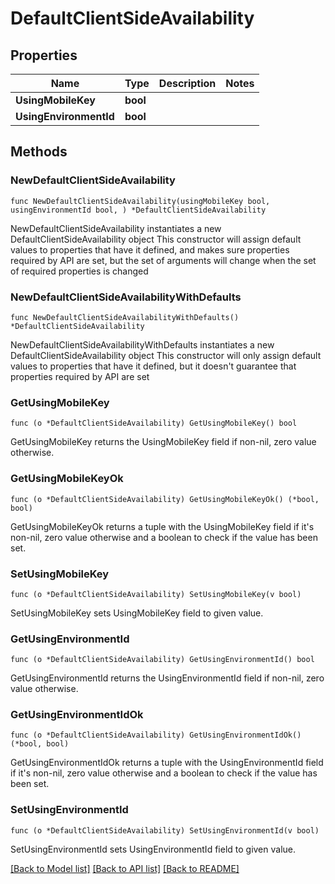 # DefaultClientSideAvailability

## Properties

Name | Type | Description | Notes
------------ | ------------- | ------------- | -------------
**UsingMobileKey** | **bool** |  | 
**UsingEnvironmentId** | **bool** |  | 

## Methods

### NewDefaultClientSideAvailability

`func NewDefaultClientSideAvailability(usingMobileKey bool, usingEnvironmentId bool, ) *DefaultClientSideAvailability`

NewDefaultClientSideAvailability instantiates a new DefaultClientSideAvailability object
This constructor will assign default values to properties that have it defined,
and makes sure properties required by API are set, but the set of arguments
will change when the set of required properties is changed

### NewDefaultClientSideAvailabilityWithDefaults

`func NewDefaultClientSideAvailabilityWithDefaults() *DefaultClientSideAvailability`

NewDefaultClientSideAvailabilityWithDefaults instantiates a new DefaultClientSideAvailability object
This constructor will only assign default values to properties that have it defined,
but it doesn't guarantee that properties required by API are set

### GetUsingMobileKey

`func (o *DefaultClientSideAvailability) GetUsingMobileKey() bool`

GetUsingMobileKey returns the UsingMobileKey field if non-nil, zero value otherwise.

### GetUsingMobileKeyOk

`func (o *DefaultClientSideAvailability) GetUsingMobileKeyOk() (*bool, bool)`

GetUsingMobileKeyOk returns a tuple with the UsingMobileKey field if it's non-nil, zero value otherwise
and a boolean to check if the value has been set.

### SetUsingMobileKey

`func (o *DefaultClientSideAvailability) SetUsingMobileKey(v bool)`

SetUsingMobileKey sets UsingMobileKey field to given value.


### GetUsingEnvironmentId

`func (o *DefaultClientSideAvailability) GetUsingEnvironmentId() bool`

GetUsingEnvironmentId returns the UsingEnvironmentId field if non-nil, zero value otherwise.

### GetUsingEnvironmentIdOk

`func (o *DefaultClientSideAvailability) GetUsingEnvironmentIdOk() (*bool, bool)`

GetUsingEnvironmentIdOk returns a tuple with the UsingEnvironmentId field if it's non-nil, zero value otherwise
and a boolean to check if the value has been set.

### SetUsingEnvironmentId

`func (o *DefaultClientSideAvailability) SetUsingEnvironmentId(v bool)`

SetUsingEnvironmentId sets UsingEnvironmentId field to given value.



[[Back to Model list]](../README.md#documentation-for-models) [[Back to API list]](../README.md#documentation-for-api-endpoints) [[Back to README]](../README.md)


